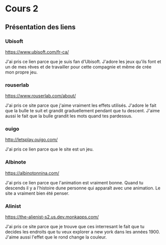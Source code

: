 # Cours 2
## Présentation des liens

### Ubisoft
 https://www.ubisoft.com/fr-ca/
 
J'ai pris ce lien parce que je suis fan d'Ubisoft. J'adore les jeux qu'ils font et un de mes rêves et de travailler pour cette compagnie et même de crée mon propre jeu.

### rouserlab
https://www.rouserlab.com/about/

J'ai pris ce site parce que j'aime vraiment les effets utilisés. J'adore le fait que la bulle te suit et grandit graduellement pendant que tu descent. J'aime aussi le fait que la bulle grandit les mots quand tes pardessus.

### ouigo
http://letsplay.ouigo.com/


J'ai pris ce lien parce que le site est un jeu. 

### Albinote
https://albinotonnina.com/

J'ai pris ce lien parce que l'animation est vraiment bonne. Quand tu descends il y a l'histoire dune personne qui apparaît avec une animation. Le site a vraiment bien été penser.

### Alinist
https://the-alienist-s2.us.dev.monkapps.com/  

J'ai pris ce site parce que je trouve que ces interresant le fait que tu decides les endroits que tu veux explorer a new york dans les années 1900. J'aime aussi l'effet que le rond change la couleur.
